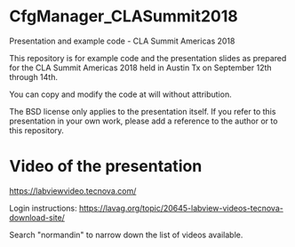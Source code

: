 # CfgManager_CLASummit2018
Presentation and example code - CLA Summit Americas 2018

This repository is for example code and the presentation slides as prepared for the CLA Summit Americas 2018 held in Austin Tx on September 12th through 14th.

You can copy and modify the code at will without attribution.

The BSD license only applies to the presentation itself. If you refer to this presentation in your own work, please add a reference to the author or to this repository.

# Video of the presentation
https://labviewvideo.tecnova.com/

Login instructions: https://lavag.org/topic/20645-labview-videos-tecnova-download-site/

Search "normandin" to narrow down the list of videos available.
